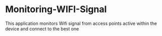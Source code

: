 # Monitoring-WIFI-Signal
This application monitors Wifi signal from access points active within the device and connect to the best one 
